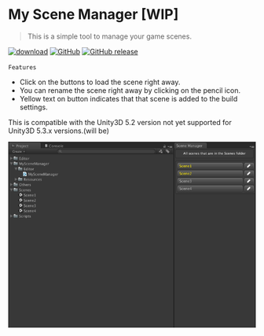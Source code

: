 # My Scene Manager [WIP]

>This is a simple tool to manage your game scenes.

[![download](https://img.shields.io/badge/download-package-blue.svg)](https://github.com/prashant-singh/my-scene-manager/releases)
[![GitHub](https://img.shields.io/github/license/mashape/apistatus.svg?style=popout)](https://github.com/prashant-singh/my-scene-manager/blob/master/LICENSE)
[![GitHub release](https://img.shields.io/github/release/prashant-singh/my-scene-manager/all.svg)](https://github.com/prashant-singh/my-scene-manager/releases)

`Features`
* Click on the buttons to load the scene right away.
* You can rename the scene right away by clicking on the pencil icon.
* Yellow text on button indicates that that scene is added to the build settings.

This is compatible with the Unity3D 5.2 version not yet supported for Unity3D 5.3.x versions.(will be)


![Screenshot 1](screenshot1.png)
